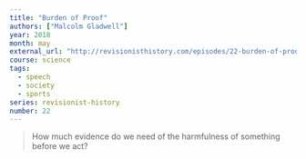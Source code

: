 ```yaml
---
title: "Burden of Proof"
authors: ["Malcolm Gladwell"]
year: 2018
month: may
external_url: "http://revisionisthistory.com/episodes/22-burden-of-proof"
course: science
tags:
  - speech
  - society
  - sports
series: revisionist-history
number: 22
---
```


> How much evidence do we need of the harmfulness of something before we act?

